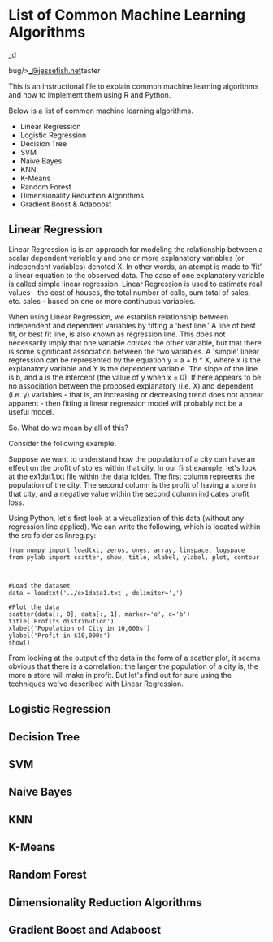 # List of Common Machine Learning Algorithms



_d</em></p>bug/>_@jessefish.net</article></div>tester

This is an instructional file to explain common machine learning
algorithms and how to implement them using R and Python. 

Below is a list of common machine learning algorithms. 

* Linear Regression
* Logistic Regression
* Decision Tree
* SVM
* Naive Bayes
* KNN
* K-Means
* Random Forest
* Dimensionality Reduction Algorithms
* Gradient Boost & Adaboost

## Linear Regression

Linear Regression is is an approach for modeling the relationship between a scalar dependent variable y and one or more explanatory variables (or independent variables) denoted X. In other words, an atempt is made to 'fit' a linear equation to the observed data. The case of one explanatory variable is called simple linear regression. Linear Regression is used to estimate real values - the cost of houses, the total number of calls, sum total of sales, etc.  sales - based on one or more continuous variables. 

When using Linear Regression, we establish relationship between independent and dependent variables by fitting a 'best line.' A line of best fit, or best fit line, is also known as regression line. This does not necessarily imply that one variable *causes* the other variable, but that there is some significant association between the two variables. A 'simple' linear regression can be represented by the equation y = a + b * X, where x is the explanatory variable and Y is the dependent variable. The slope of the line is b, and a is the intercept (the value of y when x = 0). If here appears to be no association between the proposed explanatory (i.e. X) and dependent (i.e. y) variables - that is, an increasing or decreasing trend does not appear apparent - then fitting a linear regression model will probably not be a useful model. 

So. What do we mean by all of this? 

Consider the following example. 

Suppose we want to understand how the population of a city can have an effect on the profit of stores within that city. In our first example, let's look at the ex1dat1.txt file within the data folder. The first column repreents the population of the city. The second column is the profit of having a store in that city, and a negative value within the second column indicates profit loss. 

Using Python, let's first look at a visualization of this data (without any regression line applied). We can write the following, which is located within the src folder as linreg.py: 

```
from numpy import loadtxt, zeros, ones, array, linspace, logspace
from pylab import scatter, show, title, xlabel, ylabel, plot, contour



#Load the dataset
data = loadtxt('../ex1data1.txt', delimiter=',')

#Plot the data
scatter(data[:, 0], data[:, 1], marker='o', c='b')
title('Profits distribution')
xlabel('Population of City in 10,000s')
ylabel('Profit in $10,000s')
show()
```

From looking at the output of the data in the form of a scatter plot, it seems obvious that there is a correlation: the larger the population of a city is, the more a store will make in profit. But let's find out for sure using the techniques we've described with Linear Regression. 





## Logistic Regression 

## Decision Tree

## SVM

## Naive Bayes

## KNN

## K-Means

## Random Forest

## Dimensionality Reduction Algorithms

## Gradient Boost and Adaboost
